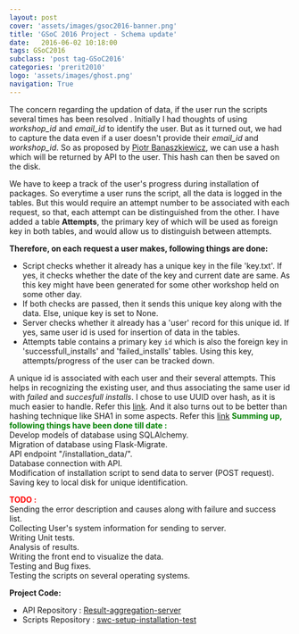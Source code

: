 ```yaml
---
layout: post
cover: 'assets/images/gsoc2016-banner.png'
title: 'GSoC 2016 Project - Schema update'
date:   2016-06-02 10:18:00
tags: GSoC2016
subclass: 'post tag-GSoC2016'
categories: 'prerit2010'
logo: 'assets/images/ghost.png'
navigation: True
---
```


The concern regarding the updation of data, if the user run the scripts several times has been resolved . Initially I had thoughts of using _workshop_id_ and _email_id_ to identify the user. But as it turned out, we had to capture the data even if a user doesn't provide their _email_id_ and _workshop_id_. So as proposed by [Piotr Banaszkiewicz](https://github.com/pbanaszkiewicz), we can use a hash which will be returned by API to the user. This hash can then be saved on the disk.

We have to keep a track of the user's progress during installation of packages. So everytime a user runs the script, all the data is logged in the tables. But this would require an attempt number to be associated with each request, so that, each attempt can be distinguished from the other. I have added a table **Attempts**, the primary key of which will be used as foreign key in both tables, and would allow us to distinguish between attempts.

**Therefore, on each request a user makes, following things are done:**

* Script checks whether it already has a unique key in the file 'key.txt'. If yes, it checks whether the date of the key and current date are same. As this key might have been generated for some other workshop held on some other day.
* If both checks are passed, then it sends this unique key along with the data. Else, unique key is set to None.
* Server checks whether it already has a 'user' record for this unique id. If yes, same user id is used for insertion of data in the tables.
* Attempts table contains a primary key `id` which is also the foreign key in 'successfull_installs' and 'failed_installs' tables. Using this key, attempts/progress of the user can be tracked down.

A unique id is associated with each user and their several attempts. This helps in recognizing the existing user, and thus associating the same user id with _failed_ and _succesfull installs_. I chose to use UUID over hash, as it is much easier to handle. Refer this [link](http://stackoverflow.com/questions/703035/when-are-you-truly-forced-to-use-uuid-as-part-of-the-design/786541#786541). And it also turns out to be better than hashing technique like SHA1 in some aspects. Refer this [link](https://www.percona.com/blog/2007/03/13/to-uuid-or-not-to-uuid/) 
<font color="Green"><b>Summing up, following things have been done till date :</b></font><br />
<i class="fa fa-check" aria-hidden="true"></i>   Develop models of database using SQLAlchemy. <br />
<i class="fa fa-check" aria-hidden="true"></i>   Migration of database using Flask-Migrate. <br />
<i class="fa fa-check" aria-hidden="true"></i>   API endpoint "/installation_data/". <br />
<i class="fa fa-check" aria-hidden="true"></i>   Database connection with API. <br />
<i class="fa fa-check" aria-hidden="true"></i>   Modification of installation script to send data to server (POST request). <br />
<i class="fa fa-check" aria-hidden="true"></i>   Saving key to local disk for unique identification. <br />

<font color="Red"><b>TODO :</b></font><br />
<i class="fa fa-tasks" aria-hidden="true"></i>   Sending the error description and causes along with failure and success list. <br />
<i class="fa fa-tasks" aria-hidden="true"></i>   Collecting User's system information for sending to server.<br />
<i class="fa fa-tasks" aria-hidden="true"></i>   Writing Unit tests.<br />
<i class="fa fa-tasks" aria-hidden="true"></i>   Analysis of results.<br />
<i class="fa fa-tasks" aria-hidden="true"></i>   Writing the front end to visualize the data.<br />
<i class="fa fa-tasks" aria-hidden="true"></i>   Testing and Bug fixes. <br/>
<i class="fa fa-tasks" aria-hidden="true"></i>   Testing the scripts on several operating systems. <br/>

**Project Code:**

* API Repository : [Result-aggregation-server](https://github.com/prerit2010/Result-aggregation-server)
* Scripts Repository : [swc-setup-installation-test](https://github.com/prerit2010/swc-setup-installation-test)